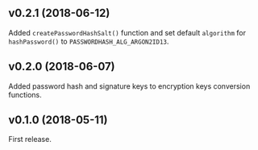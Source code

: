 ## v0.2.1 (2018-06-12)

Added `createPasswordHashSalt()` function and set default `algorithm` for `hashPassword()` to `PASSWORDHASH_ALG_ARGON2ID13`.

## v0.2.0 (2018-06-07)

Added password hash and signature keys to encryption keys conversion functions.

## v0.1.0 (2018-05-11)

First release.
